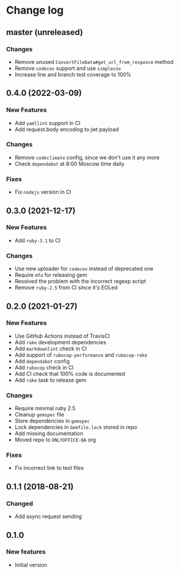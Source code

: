 # Change log

## master (unreleased)

### Changes

* Remove unused `ConvertFileData#get_url_from_responce` method
* Remove `codecov` support and use `simplecov`
* Increase line and branch test coverage to 100%

## 0.4.0 (2022-03-09)

### New Features

* Add `yamllint` support in CI
* Add request.body encoding to jwt payload

### Changes

* Remove `codeclimate` config, since we don't use it any more
* Check `dependabot` at 8:00 Moscow time daily

### Fixes

* Fix `nodejs` version in CI

## 0.3.0 (2021-12-17)

### New Features

* Add `ruby-3.1` to CI

### Changes

* Use new uploader for `codecov` instead of deprecated one
* Require `mfa` for releasing gem
* Resolved the problem with the incorrect regexp script
* Remove `ruby-2.5` from CI since it's EOLed

## 0.2.0 (2021-01-27)

### New Features

* Use GitHub Actions instead of TravisCI
* Add `rake` development dependencies
* Add `markdownlint` check in CI
* Add support of `rubocop-performance` and `rubocop-rake`
* Add `dependabot` config
* Add `rubocop` check in CI
* Add CI check that 100% code is documented
* Add `rake` task to release gem

### Changes

* Require minimal ruby 2.5
* Cleanup `gemspec` file
* Store dependencies in `gemspec`
* Lock dependencies in `Gemfile.lock` stored in repo
* Add missing documentation
* Moved repo to `ONLYOFFICE-QA` org

### Fixes

* Fix incorrect link to test files

## 0.1.1 (2018-08-21)

### Changed

* Add async request sending

## 0.1.0

### New features

* Initial version
